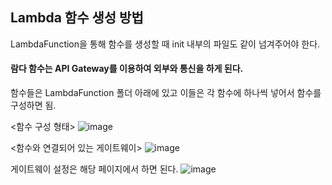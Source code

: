 ## Lambda 함수 생성 방법
LambdaFunction을 통해 함수를 생성할 때 init 내부의 파일도 같이 넘겨주어야 한다.

#### 람다 함수는 API Gateway를 이용하여 외부와 통신을 하게 된다.

함수들은 LambdaFunction 폴더 아래에 있고 이들은 각 함수에 하나씩 넣어서 함수를 구성하면 됨.

<함수 구성 형태>
![image](https://github.com/tintin010/BCDD_lambda/assets/82323029/5d7e0bdb-02fb-4cd2-9836-78c41173cf0a)

<함수와 연결되어 있는 게이트웨이>
![image](https://github.com/tintin010/BCDD_lambda/assets/82323029/56569513-f27a-40b5-a036-079c6fd53ab6)

게이트웨이 설정은 해당 페이지에서 하면 된다.
![image](https://github.com/tintin010/BCDD_lambda/assets/82323029/a71e0c9b-10ac-4224-8774-3d6aa3a0d0e3)

